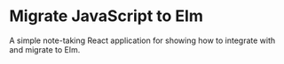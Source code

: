 # Migrate JavaScript to Elm

A simple note-taking React application for showing how to integrate with and migrate to Elm.
